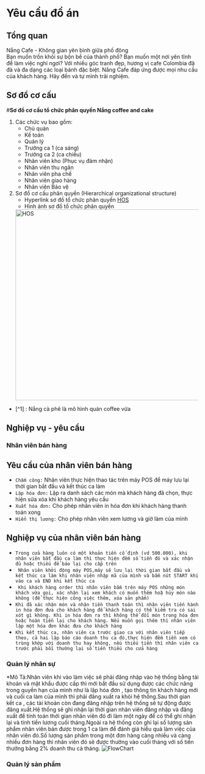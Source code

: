 # Yêu cầu đồ án

## Tổng quan
Nắng Cafe - Không gian yên bình giữa phố đông  
Bạn muốn trốn khỏi sự bộn bề của thành phố? Bạn muốn một nơi yên tĩnh để làm việc nghỉ ngơi? Với nhiều góc tranh đẹp, hương vị cafe Colombia đậ đà và đa dạng các loại bánh đặc biệt. Nắng Cafe đáp ứng được mọi nhu cầu của khách hàng. Hãy đến và tự mình trải nghiệm.

## Sơ đồ cơ cấu
#**Sơ đồ cơ cấu tổ chức phân quyền Nắng coffee and cake**
1. Các chức vụ bao gồm:
    * Chủ quán
    * Kế toán
    * Quản lý
    * Trưởng ca 1 (ca sáng)
    * Trưởng ca 2 (ca chiều)
    * Nhân viên kho (Phục vụ đảm nhận)
    * Nhân viên thu ngân
    * Nhân viên pha chế
    * Nhân viên giao hàng
    * Nhân viên Bảo vệ
2. Sơ đồ cơ cấu phân quyền (Hierarchical organizational structure)
    * Hyperlink sơ đồ tổ chức phân quyền
    [HOS](https://drive.google.com/file/d/1UeBcywg3FoBpg5hhYMZ19xMkDrD6wwni/view?usp=sharing)
    * Hình ảnh sơ đồ tổ chức phân quyền
    <img src = "https://trello-attachments.s3.amazonaws.com/5f6daf5badeadf3ac31ffc96/5f81b73e16cd3a6140a9421d/241c4de06671fbfa7a943954e3f607f3/HierOrg.png" width = "500" alt = "HOS">
- [^1] : Nắng cà phê là mô hình quán coffee vừa
## Nghiệp vụ - yêu cầu
### Nhân viên bán hàng
   
   ## Yêu cầu của nhân viên bán hàng
   * `Chấm công:` 
   Nhân viên thực hiện thao tác trên máy POS để máy lưu lại thời gian bắt đầu và kết thúc ca làm
   * `Lập hóa đơn:`
   Lập ra danh sách các món mà khách hàng đã chọn, thực hiện sửa xóa khi khách hàng yêu cầu
   * `Xuất hóa đơn:`
   Cho phép nhân viên in hóa đơn khi khách hàng thanh toán xong
   * `Hiển thị lương:` 
   Cho phép nhân viên xem lương và giờ làm của mình

   ## Nghiệp vụ của nhân viên bán hàng
   * `Trong cửa hàng luôn có một khoản tiền cố định (vd 500.000), khi nhân viên bắt đầu ca làm thì thực hiện đếm số tiền đó và xác nhận đủ hoặc thiếu để báo lại cho cấp trên`
   * ` Nhân viên khởi động máy POS,máy sẽ lưu lại thời gian bắt đầu và kết thúc ca làm khi nhân viên nhập mã của mình và bấm nút START khi vào ca và END khi kết thúc ca`
   * ` Khi khách hàng order thì nhân viên bấm trên máy POS những món khách vừa gọi, xác nhận lại xem khách có muốn thêm hoặ hủy món nào không (để thực hiện công việc thêm, xóa sản phẩm)`
   * `Khi đã xác nhận món và nhận tiền thanh toán thì nhân viên tiến hành in hóa đơn đưa cho khách hàng để khách hàng có thể kiểm tra có sai xót gì không. Khi in hóa đơn ra thì không thể đổi món trong hóa đơn hoặc hoàn tiền lại cho khách hàng. Nếu muốn gọi thêm thì nhân viên lập một hóa đơn khác đưa cho khách hàng`
   * `Khi kết thúc ca, nhân viên ca trước giao ca với nhân viên tiếp theo, cả hai lập báo cáo doanh thu ca đó,thực hiện đếm tiền xem có trùng khớp với doanh thu hay không, nếu thiếu tiền thì nhân viên ca trước phải bồi thường lại số tiền thiếu cho cửa hàng`
### Quản lý nhân sự
   *Mô Tả:Nhân viên khi vào làm việc sẽ phải đăng nhập vào hệ thống bằng tài khoản và mật khẩu được cấp thì mới bắt đầu sử dụng được các chức năng trong quyền hạn của mình như là lập hóa đơn , tạo thông tin khách hàng mới và cuối ca làm của mình thì phải đăng xuất ra khỏi hệ thống.Sau thời gian kết ca , các tài khoản còn đang đăng nhập trên hệ thống sẽ tự động được đăng xuất.Hệ thống sẽ ghi nhận lại thời gian nhân viên đăng nhập và đăng xuất để tính toán thời gian nhân viên đó đi làm một ngày để có thể ghi nhận lại và tính tiền lương cuối tháng.Ngoài ra hệ thống còn ghi lại số lượng sản phẩm nhân viên bán được trong 1 ca làm để đánh giá hiểu quả làm việc của nhân viên đó.Số lượng sản phẩm trong một đơn hàng càng nhiều và càng nhiều đơn hàng thì nhân viên đó sẽ được thưởng vào cuối tháng với số tiền thưởng bằng 2% doanh thu cả tháng.
     ![FlowChart](https://github.com/luongvilam123/hello-word/blob/master/PersonnelManagementWorkFlow.svg)
### Quản lý sản phẩm
